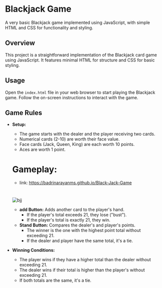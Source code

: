 # Blackjack Game

A very basic Blackjack game implemented using JavaScript, with simple HTML and CSS for functionality and styling.

## Overview

This project is a straightforward implementation of the Blackjack card game using JavaScript. It features minimal HTML for structure and CSS for basic styling.

## Usage

Open the `index.html` file in your web browser to start playing the Blackjack game. Follow the on-screen instructions to interact with the game.

## Game Rules

- **Setup:**
  - The game starts with the dealer and the player receiving two cards.
  - Numerical cards (2-10) are worth their face value.
  - Face cards (Jack, Queen, King) are each worth 10 points.
  - Aces are worth 1 point.

  # **Gameplay:**
  - link: https://badrinarayanms.github.io/Black-Jack-Game
  #
  ![bjj](https://github.com/badrinarayanms/Black-Jack-Game/assets/137931415/6f167e12-f517-4baa-81a5-1e72b6091f1a)


  - **add Button:** Adds another card to the player's hand.
    - If the player's total exceeds 21, they lose ("bust").
    - If the player's total is exactly 21, they win.
  - **Stand Button:** Compares the dealer's and player's points.
    - The winner is the one with the highest point total without exceeding 21.
    - If the dealer and player have the same total, it's a tie.

- **Winning Conditions:**
  - The player wins if they have a higher total than the dealer without exceeding 21.
  - The dealer wins if their total is higher than the player's without exceeding 21.
  - If both totals are the same, it's a tie.


